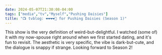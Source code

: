 ```yaml
---
date: 2024-05-07T21:30:08-04:00
tags: ["media","tv","Myself","Pushing Daisies"]
title: "📺 tvblog: ❤️❤️❤️❤️🖤 for Pushing Daisies (Season 1)"
---
```

This show is the very definition of weird-but-delightful. I watched (some of) it with my now-spouse right around when we first started dating, and it's fun to revisit. The aesthetic is very specific, the vibe is dark-but-cute, and the dialogue is snappy if strange. Looking forward to Season 2!